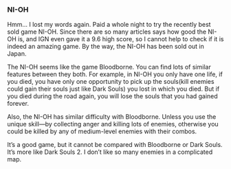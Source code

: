 ### NI-OH
Hmm... I lost my words again. Paid a whole night to try the recently best sold game NI-OH. Since there are so many articles says how good the NI-OH is, and IGN even gave it a 9.6 high score, so I cannot help to check if it is indeed an amazing game. By the way, the NI-OH has been sold out in Japan.

The NI-OH seems like the game Bloodborne. You can find lots of similar features between they both. For example, in NI-OH you only have one life, if you died, you have only one opportunity to pick up the souls(kill enemies could gain their souls just like Dark Souls) you lost in which you died. But if you died during the road again, you will lose the souls that you had gained forever.

Also, the NI-OH has similar difficulty with Bloodborne. Unless you use the unique skill—by collecting anger and killing lots of enemies, otherwise you could be killed by any of medium-level enemies with their combos.

It’s a good game, but it cannot be compared with Bloodborne or Dark Souls. It’s more like Dark Souls 2. I don’t like so many enemies in a complicated map.
